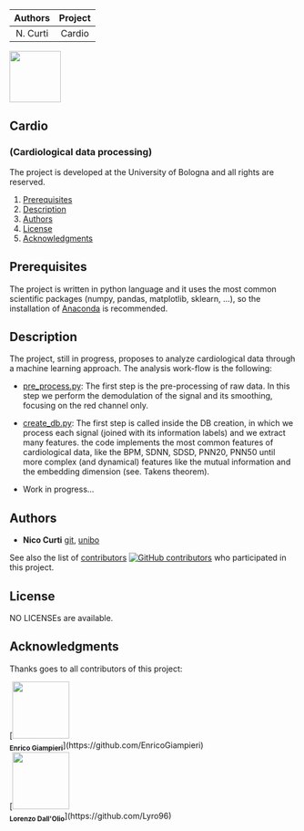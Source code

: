 | **Authors**  | **Project** |
|:------------:|:-----------:|
|   N. Curti   |    Cardio   |

<a href="https://github.com/UniboDIFABiophysics">
<div class="image">
<img src="https://cdn.rawgit.com/physycom/templates/697b327d/logo_unibo.png" width="90" height="90">
</div>
</a>

## Cardio
### (Cardiological data processing)

The project is developed at the University of Bologna and all rights are reserved.

1. [Prerequisites](#prerequisites)
2. [Description](#description)
3. [Authors](#authors)
4. [License](#license)
5. [Acknowledgments](#acknowledgments)

## Prerequisites

The project is written in python language and it uses the most common scientific packages (numpy, pandas, matplotlib, sklearn, ...), so the installation of [Anaconda](https://www.anaconda.com/) is recommended.

## Description

The project, still in progress, proposes to analyze cardiological data through a machine learning approach. The analysis work-flow is the following:

- [pre_process.py](https://github.com/Nico-Curti/cardio/blob/master/py/pre_process.py): The first step is the pre-processing of raw data. In this step we perform the demodulation of the signal and its smoothing, focusing on the red channel only.

- [create_db.py](https://github.com/Nico-Curti/cardio/blob/master/py/create_db.py): The first step is called inside the DB creation, in which we process each signal (joined with its information labels) and we extract many features. the code implements the most common features of cardiological data, like the BPM, SDNN, SDSD, PNN20, PNN50 until more complex (and dynamical) features like the mutual information and the embedding dimension (see. Takens theorem).

- Work in progress...

## Authors

* **Nico Curti** [git](https://github.com/Nico-Curti), [unibo](https://www.unibo.it/sitoweb/nico.curti2)

See also the list of [contributors](https://github.com/Nico-Curti/cardio/contributors) [![GitHub contributors](https://img.shields.io/github/contributors/Naereen/StrapDown.js.svg)](https://GitHub.com/Nico-Curti/cardio/graphs/contributors/) who participated in this project.

## License

NO LICENSEs are available.

## Acknowledgments

Thanks goes to all contributors of this project:

<p float="left">
[<img src="https://avatars0.githubusercontent.com/u/1419337?s=400&v=4" width="100px;"/><br /><sub><b>Enrico Giampieri</b></sub>](https://github.com/EnricoGiampieri)<br />
[<img src="https://avatars3.githubusercontent.com/u/44815392?s=400&v=4" width="100px;"/><br /><sub><b>Lorenzo Dall'Olio</b></sub>](https://github.com/Lyro96)<br />
</p>